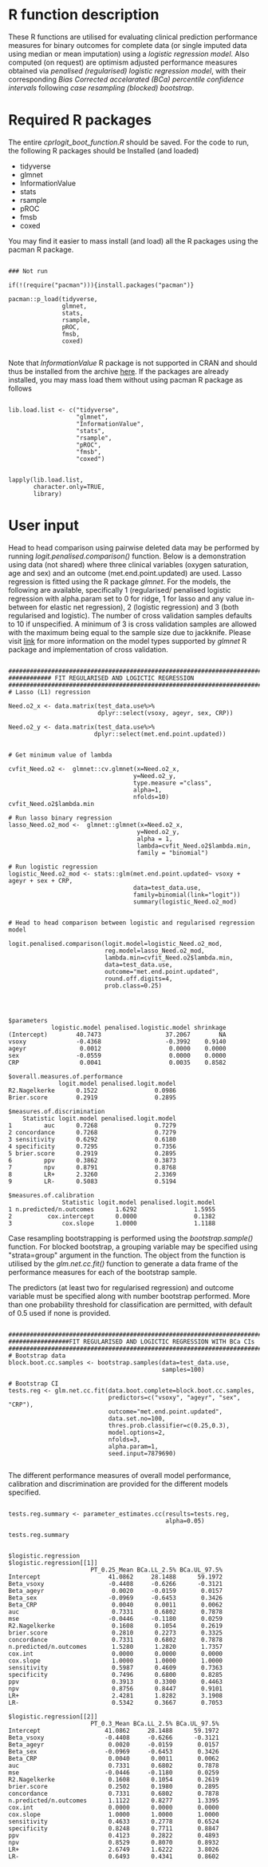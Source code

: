 # R function description

These R functions are utilised for evaluating clinical prediction performance measures for binary outcomes for complete data (or single imputed data using median or mean imputation) using a *logistic regression model*. Also computed (on request) are optimism adjusted performance measures obtained via *penalised (regularised) logistic regression model*, with their corresponding *Bias Corrected accelarated (BCa) percentile confidence intervals* following *case resampling (blocked) bootstrap*.

# Required R packages

The entire *cprlogit_boot_function.R* should be saved. For the code to run, the following R packages should be Installed (and loaded)

-   tidyverse
-   glmnet
-   InformationValue
-   stats
-   rsample
-   pROC
-   fmsb
-   coxed

You may find it easier to mass install (and load) all the R packages using the pacman R package.

```{r eval = FALSE, echo = FALSE}

### Not run

if(!(require("pacman"))){install.packages("pacman")}

pacman::p_load(tidyverse,
               glmnet,
               stats,
               rsample,
               pROC,
               fmsb,
               coxed)


```

Note that *InformationValue* R package is not supported in CRAN and should thus be installed from the archive [here](https://cran.r-project.org/src/contrib/Archive/InformationValue/). If the packages are already installed, you may mass load them without using pacman R package as follows

```{r eval = FALSE, echo = FALSE}

lib.load.list <- c("tidyverse",
                   "glmnet",
                   "InformationValue",
                   "stats",
                   "rsample",
                   "pROC",
                   "fmsb",
                   "coxed")


lapply(lib.load.list,
       character.only=TRUE,
       library)
```

# User input

Head to head comparison using pairwise deleted data may be performed by running *logit.penalised.comparison()* function. Below is a demonstration using data (not shared) where three clinical variables (oxygen saturation, age and sex) and an outcome (met.end.point.updated) are used. Lasso regression is fitted using the R package *glmnet*. For the models, the following are available, specifically 1 (regularised/ penalised logistic regression with alpha.param set to 0 for ridge, 1 for lasso and any value in-between for elastic net regression), 2 (logistic regression) and 3 (both regularised and logistic). The number of cross validation samples defaults to 10 if unspecified. A minimum of 3 is cross validation samples are allowed with the maximum being equal to the sample size due to jackknife. Please visit [link](https://glmnet.stanford.edu/articles/glmnet.html) for more information on the model types supported by *glmnet* R package and implementation of cross validation.

```{r eval = FALSE, echo = FALSE}

################################################################################
############ FIT REGULARISED AND LOGICTIC REGRESSION
################################################################################
# Lasso (L1) regression

Need.o2_x <- data.matrix(test_data.use%>%
                         dplyr::select(vsoxy, ageyr, sex, CRP))

Need.o2_y <- data.matrix(test_data.use%>%
                        dplyr::select(met.end.point.updated))


# Get minimum value of lambda

cvfit_Need.o2 <-  glmnet::cv.glmnet(x=Need.o2_x,
                                   y=Need.o2_y,
                                   type.measure ="class",
                                   alpha=1,
                                   nfolds=10)
cvfit_Need.o2$lambda.min

# Run lasso binary regression
lasso_Need.o2_mod <-  glmnet::glmnet(x=Need.o2_x,
                                    y=Need.o2_y,
                                    alpha = 1, 
                                    lambda=cvfit_Need.o2$lambda.min,
                                    family = "binomial")

# Run logistic regression
logistic_Need.o2_mod <- stats::glm(met.end.point.updated~ vsoxy + ageyr + sex + CRP,
                                   data=test_data.use,
                                   family=binomial(link="logit")) 
                                   summary(logistic_Need.o2_mod)


# Head to head comparison between logistic and regularised regression model

logit.penalised.comparison(logit.model=logistic_Need.o2_mod,
                           reg.model=lasso_Need.o2_mod,
                           lambda.min=cvfit_Need.o2$lambda.min,
                           data=test_data.use,
                           outcome="met.end.point.updated",
                           round.off.digits=4,
                           prob.class=0.25)
                                   
```

```{r eval = FALSE, echo = FALSE}


$parameters
            logistic.model penalised.logistic.model shrinkage
(Intercept)        40.7473                  37.2067        NA
vsoxy              -0.4368                  -0.3992    0.9140
ageyr               0.0012                   0.0000    0.0000
sex                -0.0559                   0.0000    0.0000
CRP                 0.0041                   0.0035    0.8582

$overall.measures.of.performance
              logit.model penalised.logit.model
R2.Nagelkerke      0.1522                0.0986
Brier.score        0.2919                0.2895

$measures.of.discrimination
    Statistic logit.model penalised.logit.model
1         auc      0.7268                0.7279
2 concordance      0.7268                0.7279
3 sensitivity      0.6292                0.6180
4 specificity      0.7295                0.7356
5 brier.score      0.2919                0.2895
6         ppv      0.3862                0.3873
7         npv      0.8791                0.8768
8         LR+      2.3260                2.3369
9         LR-      0.5083                0.5194

$measures.of.calibration
               Statistic logit.model penalised.logit.model
1 n.predicted/n.outcomes      1.6292                1.5955
2          cox.intercept      0.0000                0.1382
3              cox.slope      1.0000                1.1188

```

Case resampling bootstrapping is performed using the *bootstrap.sample()* function. For blocked bootstrap, a grouping variable may be specified using "strata=group" argument in the function. The object from the function is utilised by the *glm.net.cc.fit()* function to generate a data frame of the performance measures for each of the bootstrap sample.

The predictors (at least two for regularised regression) and outcome variable must be specified along with number bootstrap performed. More than one probability threshold for classification are permitted, with default of 0.5 used if none is provided.

```{r eval = FALSE, echo = FALSE}

################################################################################
#################FIT REGULARISED AND LOGICTIC REGRESSION WITH BCa CIs
################################################################################
# Bootstrap data
block.boot.cc.samples <- bootstrap.samples(data=test_data.use,
                                           samples=100)

# Bootstrap CI
tests.reg <- glm.net.cc.fit(data.boot.complete=block.boot.cc.samples,
                            predictors=c("vsoxy", "ageyr", "sex", "CRP"),
                            outcome="met.end.point.updated",
                            data.set.no=100,
                            thres.prob.classifier=c(0.25,0.3),
                            model.options=2,
                            nfolds=3,
                            alpha.param=1,
                            seed.input=7879690)
                            
```

The different performance measures of overall model performance, calibration and discrimination are provided for the different models specified.

```{r eval = FALSE, echo = FALSE}

tests.reg.summary <- parameter_estimates.cc(results=tests.reg,
                                            alpha=0.05)
                                            
tests.reg.summary
```

```{r eval = FALSE, echo = FALSE}

$logistic.regression
$logistic.regression[[1]]
                       PT_0.25_Mean BCa.LL_2.5% BCa.UL_97.5%
Intercept                   41.0862     28.1488      59.1972
Beta_vsoxy                  -0.4408     -0.6266      -0.3121
Beta_ageyr                   0.0020     -0.0159       0.0157
Beta_sex                    -0.0969     -0.6453       0.3426
Beta_CRP                     0.0040      0.0011       0.0062
auc                          0.7331      0.6802       0.7878
mse                         -0.0446     -0.1180       0.0259
R2.Nagelkerke                0.1608      0.1054       0.2619
brier.score                  0.2810      0.2273       0.3325
concordance                  0.7331      0.6802       0.7878
n.predicted/n.outcomes       1.5280      1.2820       1.7357
cox.int                      0.0000      0.0000       0.0000
cox.slope                    1.0000      1.0000       1.0000
sensitivity                  0.5987      0.4609       0.7363
specificity                  0.7496      0.6800       0.8285
ppv                          0.3913      0.3300       0.4463
npv                          0.8756      0.8447       0.9101
LR+                          2.4281      1.8282       3.1908
LR-                          0.5342      0.3667       0.7053

$logistic.regression[[2]]
                       PT_0.3_Mean BCa.LL_2.5% BCa.UL_97.5%
Intercept                  41.0862     28.1488      59.1972
Beta_vsoxy                 -0.4408     -0.6266      -0.3121
Beta_ageyr                  0.0020     -0.0159       0.0157
Beta_sex                   -0.0969     -0.6453       0.3426
Beta_CRP                    0.0040      0.0011       0.0062
auc                         0.7331      0.6802       0.7878
mse                        -0.0446     -0.1180       0.0259
R2.Nagelkerke               0.1608      0.1054       0.2619
brier.score                 0.2502      0.1980       0.2895
concordance                 0.7331      0.6802       0.7878
n.predicted/n.outcomes      1.1122      0.8277       1.3395
cox.int                     0.0000      0.0000       0.0000
cox.slope                   1.0000      1.0000       1.0000
sensitivity                 0.4633      0.2778       0.6524
specificity                 0.8248      0.7711       0.8847
ppv                         0.4123      0.2822       0.4893
npv                         0.8529      0.8070       0.8932
LR+                         2.6749      1.6222       3.8026
LR-                         0.6493      0.4341       0.8602

```
